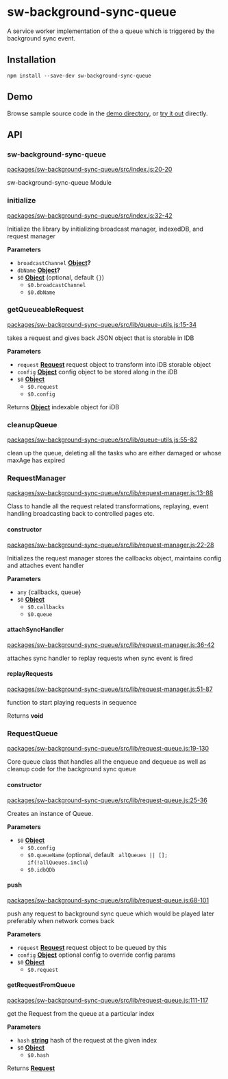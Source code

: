 # sw-background-sync-queue

A service worker implementation of the a queue which is triggered by the background sync event.

## Installation

`npm install --save-dev sw-background-sync-queue`

## Demo

Browse sample source code in the [demo directory](https://github.com/GoogleChrome/sw-helpers/tree/master/packages/sw-background-sync-queue/demo), or
[try it out](https://googlechrome.github.io/sw-helpers/sw-background-sync-queue/demo/) directly.

## API

<!-- Generated by documentation.js. Update this documentation by updating the source code. -->

### sw-background-sync-queue

[packages/sw-background-sync-queue/src/index.js:20-20](https://github.com/GoogleChrome/sw-helpers/blob/b592cf16d1ab0d89981f6f6b579b02b711856fd0/packages/sw-background-sync-queue/src/index.js#L20-L20 "Source code on GitHub")

sw-background-sync-queue Module

### initialize

[packages/sw-background-sync-queue/src/index.js:32-42](https://github.com/GoogleChrome/sw-helpers/blob/b592cf16d1ab0d89981f6f6b579b02b711856fd0/packages/sw-background-sync-queue/src/index.js#L32-L42 "Source code on GitHub")

Initialize the library by initializing broadcast manager,
indexedDB, and request manager

**Parameters**

-   `broadcastChannel` **[Object](https://developer.mozilla.org/en-US/docs/Web/JavaScript/Reference/Global_Objects/Object)?** 
-   `dbName` **[Object](https://developer.mozilla.org/en-US/docs/Web/JavaScript/Reference/Global_Objects/Object)?** 
-   `$0` **[Object](https://developer.mozilla.org/en-US/docs/Web/JavaScript/Reference/Global_Objects/Object)**  (optional, default `{}`)
    -   `$0.broadcastChannel`  
    -   `$0.dbName`  

### getQueueableRequest

[packages/sw-background-sync-queue/src/lib/queue-utils.js:15-34](https://github.com/GoogleChrome/sw-helpers/blob/b592cf16d1ab0d89981f6f6b579b02b711856fd0/packages/sw-background-sync-queue/src/lib/queue-utils.js#L15-L34 "Source code on GitHub")

takes a request and gives back JSON object that is storable in IDB

**Parameters**

-   `request` **[Request](https://developer.mozilla.org/en-US/Add-ons/SDK/High-Level_APIs/request)** request object to transform
    into iDB storable object
-   `config` **[Object](https://developer.mozilla.org/en-US/docs/Web/JavaScript/Reference/Global_Objects/Object)** config object to be
    stored along in the iDB
-   `$0` **[Object](https://developer.mozilla.org/en-US/docs/Web/JavaScript/Reference/Global_Objects/Object)** 
    -   `$0.request`  
    -   `$0.config`  

Returns **[Object](https://developer.mozilla.org/en-US/docs/Web/JavaScript/Reference/Global_Objects/Object)** indexable object for iDB

### cleanupQueue

[packages/sw-background-sync-queue/src/lib/queue-utils.js:55-82](https://github.com/GoogleChrome/sw-helpers/blob/b592cf16d1ab0d89981f6f6b579b02b711856fd0/packages/sw-background-sync-queue/src/lib/queue-utils.js#L55-L82 "Source code on GitHub")

clean up the queue, deleting all the tasks who are either damaged or
whose maxAge has expired

### RequestManager

[packages/sw-background-sync-queue/src/lib/request-manager.js:13-88](https://github.com/GoogleChrome/sw-helpers/blob/b592cf16d1ab0d89981f6f6b579b02b711856fd0/packages/sw-background-sync-queue/src/lib/request-manager.js#L13-L88 "Source code on GitHub")

Class to handle all the request related
transformations, replaying, event handling
broadcasting back to controlled pages etc.

#### constructor

[packages/sw-background-sync-queue/src/lib/request-manager.js:22-28](https://github.com/GoogleChrome/sw-helpers/blob/b592cf16d1ab0d89981f6f6b579b02b711856fd0/packages/sw-background-sync-queue/src/lib/request-manager.js#L22-L28 "Source code on GitHub")

Initializes the request manager
stores the callbacks object, maintains config and
attaches event handler

**Parameters**

-   `any`  {callbacks, queue}
-   `$0` **[Object](https://developer.mozilla.org/en-US/docs/Web/JavaScript/Reference/Global_Objects/Object)** 
    -   `$0.callbacks`  
    -   `$0.queue`  

#### attachSyncHandler

[packages/sw-background-sync-queue/src/lib/request-manager.js:36-42](https://github.com/GoogleChrome/sw-helpers/blob/b592cf16d1ab0d89981f6f6b579b02b711856fd0/packages/sw-background-sync-queue/src/lib/request-manager.js#L36-L42 "Source code on GitHub")

attaches sync handler to replay requests when
sync event is fired

#### replayRequests

[packages/sw-background-sync-queue/src/lib/request-manager.js:51-87](https://github.com/GoogleChrome/sw-helpers/blob/b592cf16d1ab0d89981f6f6b579b02b711856fd0/packages/sw-background-sync-queue/src/lib/request-manager.js#L51-L87 "Source code on GitHub")

function to start playing requests
in sequence

Returns **void** 

### RequestQueue

[packages/sw-background-sync-queue/src/lib/request-queue.js:19-130](https://github.com/GoogleChrome/sw-helpers/blob/b592cf16d1ab0d89981f6f6b579b02b711856fd0/packages/sw-background-sync-queue/src/lib/request-queue.js#L19-L130 "Source code on GitHub")

Core queue class that handles all the enqueue and dequeue
as well as cleanup code for the background sync queue

#### constructor

[packages/sw-background-sync-queue/src/lib/request-queue.js:25-36](https://github.com/GoogleChrome/sw-helpers/blob/b592cf16d1ab0d89981f6f6b579b02b711856fd0/packages/sw-background-sync-queue/src/lib/request-queue.js#L25-L36 "Source code on GitHub")

Creates an instance of Queue.

**Parameters**

-   `$0` **[Object](https://developer.mozilla.org/en-US/docs/Web/JavaScript/Reference/Global_Objects/Object)** 
    -   `$0.config`  
    -   `$0.queueName`   (optional, default ` allQueues || [];
        			if(!allQueues.inclu`)
    -   `$0.idbQDb`  

#### push

[packages/sw-background-sync-queue/src/lib/request-queue.js:68-101](https://github.com/GoogleChrome/sw-helpers/blob/b592cf16d1ab0d89981f6f6b579b02b711856fd0/packages/sw-background-sync-queue/src/lib/request-queue.js#L68-L101 "Source code on GitHub")

push any request to background sync queue which would be played later
preferably when network comes back

**Parameters**

-   `request` **[Request](https://developer.mozilla.org/en-US/Add-ons/SDK/High-Level_APIs/request)** request object to be queued by this
-   `config` **[Object](https://developer.mozilla.org/en-US/docs/Web/JavaScript/Reference/Global_Objects/Object)** optional config to override config params
-   `$0` **[Object](https://developer.mozilla.org/en-US/docs/Web/JavaScript/Reference/Global_Objects/Object)** 
    -   `$0.request`  

#### getRequestFromQueue

[packages/sw-background-sync-queue/src/lib/request-queue.js:111-117](https://github.com/GoogleChrome/sw-helpers/blob/b592cf16d1ab0d89981f6f6b579b02b711856fd0/packages/sw-background-sync-queue/src/lib/request-queue.js#L111-L117 "Source code on GitHub")

get the Request from the queue at a particular index

**Parameters**

-   `hash` **[string](https://developer.mozilla.org/en-US/docs/Web/JavaScript/Reference/Global_Objects/String)** hash of the request at the given index
-   `$0` **[Object](https://developer.mozilla.org/en-US/docs/Web/JavaScript/Reference/Global_Objects/Object)** 
    -   `$0.hash`  

Returns **[Request](https://developer.mozilla.org/en-US/Add-ons/SDK/High-Level_APIs/request)** 
